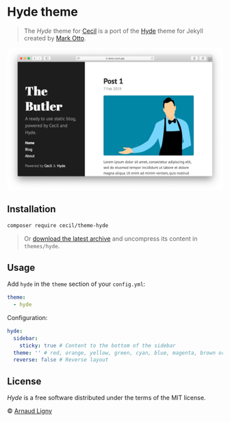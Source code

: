 # Hyde theme

> The _Hyde_ theme for [Cecil](https://cecil.app) is a port of the [Hyde](https://github.com/poole/hyde) theme for Jekyll created by [Mark Otto](https://github.com/mdo).

![Demo screenshot](docs/Cecil-theme-hyde-screenshot.png)

## Installation

```bash
composer require cecil/theme-hyde
```

> Or [download the latest archive](https://github.com/Cecilapp/theme-hyde/releases/latest/) and uncompress its content in `themes/hyde`.

## Usage

Add `hyde` in the `theme` section of your `config.yml`:

```yaml
theme:
  - hyde
```

Configuration:

```yaml
hyde:
  sidebar:
    sticky: true # Content to the bottom of the sidebar
  theme: '' # red, orange, yellow, green, cyan, blue, magenta, brown or cecil
  reverse: false # Reverse layout
```

## License

 _Hyde_ is a free software distributed under the terms of the MIT license.

© [Arnaud Ligny](https://arnaudligny.fr)
